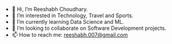 - 👋 Hi, I’m Reeshabh Choudhary.
- 👀 I’m interested in Technology, Travel and Sports.
- 🌱 I’m currently learning Data Science and ML.
- 💞️ I’m looking to collaborate on Software Development projects.
- 📫 How to reach me: reeshabh.007@gmail.com

<!---
reeshabh90/reeshabh90 is a ✨ special ✨ repository because its `README.md` (this file) appears on your GitHub profile.
You can click the Preview link to take a look at your changes.
--->
